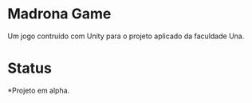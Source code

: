 # Madrona Game

Um jogo contruído com Unity para o projeto aplicado da faculdade Una.

# Status
*Projeto em alpha.
